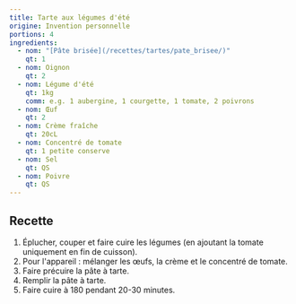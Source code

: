 ```yaml
---
title: Tarte aux légumes d'été
origine: Invention personnelle
portions: 4
ingredients:
  - nom: "[Pâte brisée](/recettes/tartes/pate_brisee/)"
    qt: 1
  - nom: Oignon
    qt: 2
  - nom: Légume d'été
    qt: 1kg
    comm: e.g. 1 aubergine, 1 courgette, 1 tomate, 2 poivrons
  - nom: Œuf
    qt: 2
  - nom: Crème fraîche
    qt: 20cL
  - nom: Concentré de tomate
    qt: 1 petite conserve
  - nom: Sel
    qt: QS
  - nom: Poivre
    qt: QS
---
```


Recette
-------

1. Éplucher, couper et faire cuire les légumes (en ajoutant la tomate uniquement en fin de cuisson).
2. Pour l'appareil : mélanger les œufs, la crème et le concentré de tomate.
3. Faire précuire la pâte à tarte.
4. Remplir la pâte à tarte.
5. Faire cuire à 180 pendant 20-30 minutes.
